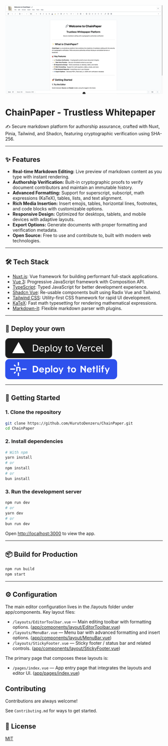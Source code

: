![ChainPaper](public/OpenGraph.webp)

# ChainPaper - Trustless Whitepaper

✍️ Secure markdown platform for authorship assurance, crafted with Nuxt, Pinia, Tailwind, and Shadcn, featuring cryptographic verification using SHA-256.

---

## ✨ Features

- **Real-time Markdown Editing:** Live preview of markdown content as you type with instant rendering.
- **Authorship Verification:** Built-in cryptographic proofs to verify document contributors and maintain an immutable history.
- **Advanced Formatting:** Support for superscript, subscript, math expressions (KaTeX), tables, lists, and text alignment.
- **Rich Media Insertion:** Insert emojis, tables, horizontal lines, footnotes, and code blocks with customizable options.
- **Responsive Design:** Optimized for desktops, tablets, and mobile devices with adaptive layouts.
- **Export Options:** Generate documents with proper formatting and verification metadata.
- **Open Source:** Free to use and contribute to, built with modern web technologies.

---

## 🛠️ Tech Stack

- [Nuxt.js](https://nuxt.com/): Vue framework for building performant full-stack applications.
- [Vue 3](https://vuejs.org/): Progressive JavaScript framework with Composition API.
- [TypeScript](https://www.typescriptlang.org/): Typed JavaScript for better development experience.
- [Shadcn Vue](https://www.shadcn-vue.com/): Re-usable components built using Radix Vue and Tailwind.
- [Tailwind CSS](https://tailwindcss.com/): Utility-first CSS framework for rapid UI development.
- [KaTeX](https://katex.org/): Fast math typesetting for rendering mathematical expressions.
- [Markdown-it](https://github.com/markdown-it/markdown-it): Flexible markdown parser with plugins.

---

## 🚀 Deploy your own

[![Deploy with Vercel](_deploy_vercel.svg)](https://vercel.com/new/clone?repository-url=https://github.com/KurutoDenzeru/chainpaper)  [![Deploy with Netlify](_deploy_netlify.svg)](https://app.netlify.com/start/deploy?repository=https://github.com/KurutoDenzeru/chainpaper)

---

## 🚀 Getting Started

### 1. Clone the repository

```bash
git clone https://github.com/KurutoDenzeru/ChainPaper.git
cd ChainPaper
```

### 2. Install dependencies

```bash
# With npm
yarn install
# or
npm install
# or
bun install
```

### 3. Run the development server

```bash
npm run dev
# or
yarn dev
# or
bun run dev
```

Open [http://localhost:3000](http://localhost:3000) to view the app.

---

## 📦 Build for Production

```bash
npm run build
npm start
```

---

## ⚙️ Configuration

The main editor configuration lives in the /layouts folder under app/components. Key layout files:

- `/layouts/EditorToolbar.vue` — Main editing toolbar with formatting options. ([app/components/layout/EditorToolbar.vue](app/components/layout/EditorToolbar.vue))
- `/layouts/MenuBar.vue` — Menu bar with advanced formatting and insert options. ([app/components/layout/MenuBar.vue](app/components/layout/MenuBar.vue))
- `/layouts/StickyFooter.vue` — Sticky footer / status bar and related controls. ([app/components/layout/StickyFooter.vue](app/components/layout/StickyFooter.vue))

The primary page that composes these layouts is:

- `/pages/index.vue` — App entry page that integrates the layouts and editor UI. ([app/pages/index.vue](app/pages/index.vue))

## Contributing

Contributions are always welcome!

See `Contributing.md` for ways to get started.

<!-- Please adhere to this project's `Code of Conduct`. -->

## 📄 License

[MIT](LICENSE)
